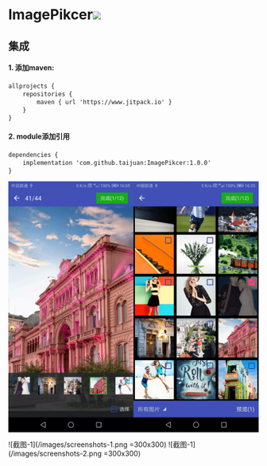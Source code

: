 # ImagePikcer[![](https://www.jitpack.io/v/taijuan/ImagePikcer.svg)](https://www.jitpack.io/#taijuan/ImagePikcer)

## 集成
#### 1. 添加maven:
    allprojects {
	    repositories {
	        maven { url 'https://www.jitpack.io' }
	    }
	}
#### 2. module添加引用
	dependencies {
	    implementation 'com.github.taijuan:ImagePikcer:1.0.0'
	}
	
<img src="./images/screenshots-1.png" width = "50%" alt="截图-1" align=center /><img src="./images/screenshots-2.png" width = "50%" alt="截图-2" align=center />

![截图-1](/images/screenshots-1.png =300x300) ![截图-1](/images/screenshots-2.png =300x300)